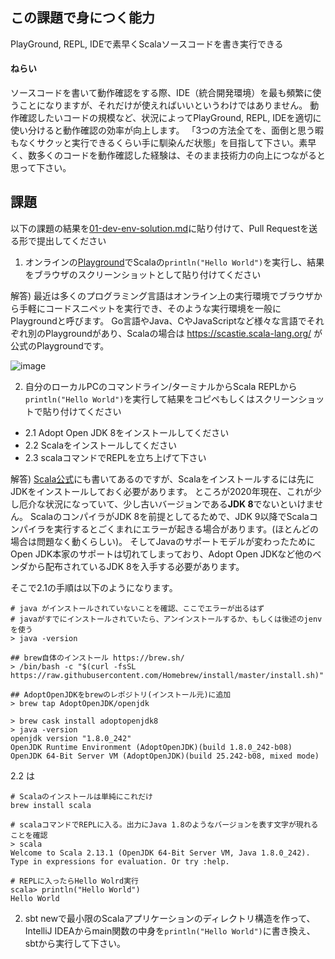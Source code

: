 ## この課題で身につく能力

PlayGround, REPL, IDEで素早くScalaソースコードを書き実行できる

#### ねらい

ソースコードを書いて動作確認をする際、IDE（統合開発環境）を最も頻繁に使うことになりますが、それだけが使えればいいというわけではありません。
動作確認したいコードの規模など、状況によってPlayGround, REPL, IDEを適切に使い分けると動作確認の効率が向上します。
「3つの方法全てを、面倒と思う暇もなくサクッと実行できるくらい手に馴染んだ状態」を目指して下さい。素早く、数多くのコードを動作確認した経験は、そのまま技術力の向上につながると思って下さい。

## 課題

以下の課題の結果を[01-dev-env-solution.md](./01-dev-env-solution.md)に貼り付けて、Pull Requestを送る形で提出してください

1. オンラインの[Playground](https://scastie.scala-lang.org/)でScalaの`println("Hello World")`を実行し、結果をブラウザのスクリーンショットとして貼り付けてください

解答)
最近は多くのプログラミング言語はオンライン上の実行環境でブラウザから手軽にコードスニペットを実行でき、そのような実行環境を一般にPlaygroundと呼びます。
Go言語やJava、CやJavaScriptなど様々な言語でそれぞれ別のPlaygroundがあり、Scalaの場合は https://scastie.scala-lang.org/ が公式のPlaygroundです。

![image](https://user-images.githubusercontent.com/7414320/76193460-6373c700-6227-11ea-8f6d-0a3cc8997b46.png)

2. 自分のローカルPCのコマンドライン/ターミナルからScala REPLから`println("Hello World")`を実行して結果をコピペもしくはスクリーンショットで貼り付けてください
  - 2.1 Adopt Open JDK 8をインストールしてください
  - 2.2 Scalaをインストールしてください
  - 2.3 scalaコマンドでREPLを立ち上げて下さい
 
解答)
[Scala公式](https://www.scala-lang.org/download/)にも書いてあるのですが、Scalaをインストールするには先にJDKをインストールしておく必要があります。
ところが2020年現在、これが少し厄介な状況になっていて、少し古いバージョンである**JDK 8**でないといけません。
ScalaのコンパイラがJDK 8を前提としてるためで、JDK 9以降でScalaコンパイラを実行するとごくまれにエラーが起きる場合があります。(ほとんどの場合は問題なく動くらしい)。
そしてJavaのサポートモデルが変わったためにOpen JDK本家のサポートは切れてしまっており、Adopt Open JDKなど他のベンダから配布されているJDK 8を入手する必要があります。

そこで2.1の手順は以下のようになります。

```
# java がインストールされていないことを確認、ここでエラーが出るはず
# javaがすでにインストールされていたら、アンインストールするか、もしくは後述のjenvを使う
> java -version

## brew自体のインストール https://brew.sh/
> /bin/bash -c "$(curl -fsSL https://raw.githubusercontent.com/Homebrew/install/master/install.sh)"

## AdoptOpenJDKをbrewのレポジトリ(インストール元)に追加
> brew tap AdoptOpenJDK/openjdk

> brew cask install adoptopenjdk8
> java -version
openjdk version "1.8.0_242"
OpenJDK Runtime Environment (AdoptOpenJDK)(build 1.8.0_242-b08)
OpenJDK 64-Bit Server VM (AdoptOpenJDK)(build 25.242-b08, mixed mode)
```

2.2 は

```
# Scalaのインストールは単純にこれだけ
brew install scala

# scalaコマンドでREPLに入る。出力にJava 1.8のようなバージョンを表す文字が現れることを確認
> scala
Welcome to Scala 2.13.1 (OpenJDK 64-Bit Server VM, Java 1.8.0_242).
Type in expressions for evaluation. Or try :help.

# REPLに入ったらHello Wolrd実行
scala> println("Hello World")
Hello World
```

2. sbt newで最小限のScalaアプリケーションのディレクトリ構造を作って、IntelliJ IDEAからmain関数の中身を`println("Hello World")`に書き換え、sbtから実行して下さい。
